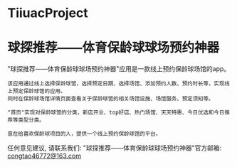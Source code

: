 # TiiuacProject
# 球探推荐——体育保龄球球场预约神器

   "球探推荐——体育保龄球球场预约神器"应用是一款线上预约保龄球场馆的app。
    
    该应用通过线上选择保龄球馆，选择预定日期、选择场馆、添加预约人数、预约时长等，实现线上预定保龄球馆的应用。
    同时在保龄球场馆详情页面查看关于保龄球馆的相关场馆设施、场馆服务、预定须知等。
    
    "首页"实现对保龄球馆的分类，新店开业、top好店、热门场馆、天天特惠、今日优选和今日推荐等类型分类。
    
    意在给喜欢保龄球项目的人，提供一个线上预约保龄球馆的平台。

   任何意见建议, 请联系我们: 
   "球探推荐——体育保龄球球场预约神器"官方邮箱: congtao46772@163.com
